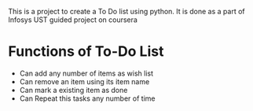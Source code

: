 This is a project to create a To Do list using python. It is done as a part of Infosys UST guided project on coursera

# Functions of To-Do List
* Can add any number of items as wish list
* Can remove an item using its item name
* Can mark a existing item as done
* Can Repeat this tasks any number of time
